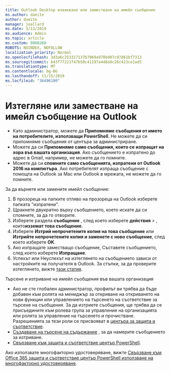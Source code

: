 ```yaml
---
title: Outlook Desktop извикване или заместване на имейл съобщение
ms.author: daeite
author: daeite
manager: joallard
ms.date: 3/13/2019
ms.audience: Admin
ms.topic: article
ms.custom: 9000260
ROBOTS: NOINDEX, NOFOLLOW
localization_priority: Normal
ms.openlocfilehash: 3d3a6c253317137b7069a978b907c97d61bf7313
ms.sourcegitcommit: b43f77221f47b50c41197a448a9c26c423ce1ad5
ms.translationtype: MT
ms.contentlocale: bg-BG
ms.lasthandoff: 11/15/2019
ms.locfileid: "36496100"
---
```

# <a name="recall-or-replace-an-outlook-email-message"></a>Изтегляне или заместване на имейл съобщение на Outlook

- Като администратор, можете да **Припомняме съобщения от името на потребителите, използващи PowerShell**. Не можете да си припомняме съобщения от центъра за администриране.
- Можете да си **Припомняме само съобщения, които се изпращат на хора във вашата организация**. Ако съобщението е изпратено до адрес в Gmail, например, не можете да го помните.
- Можете да си **спомните само съобщенията, изпратени от Outlook 2016 на компютъра**. Ако потребителят изпраща съобщение с помощта на Outlook за Mac или Outlook в мрежата, не можете да го помните.

За да върнете или замените имейл съобщение:

1. В прозореца на папките отляво на прозореца на Outlook изберете папката "изпратени".
1. Щракнете двукратно върху съобщението, което искате да си спомните, за да го отворите.
1. Изберете раздела **съобщение** , след което изберете **действия** > , които**изземат това съобщение**.
1. Изберете **Изтрий непрочетените копия на това съобщение** или **Изтрийте непрочетените копия и заменете с ново съобщение**, след което изберете **OK**.
1. Ако изпращате заместващо съобщение, Съставете съобщението, след което изберете **Изпращане**.
1. Успехът или Неуспехът на изтеглянето на съобщението зависи от настройките на получателя в Outlook. За стъпки, за да проверите изтеглянето, вижте [тази статия](https://support.office.com/article/35027f88-d655-4554-b4f8-6c0729a723a0).

Търсене и изтриване на имейл съобщения във вашата организация

- Ако не сте глобален администратор, профилът ви трябва да бъде добавен към ролята на мениджър за откриване на откриването на нови функции или управлението на търсенето на съответствие за търсене на съобщения. За да изтриете съобщения, ще трябва да се присъедините към ролева група за управление на организацията или ролята за управление на търсенето и прочистване. Разрешенията за тези роли се присвояват в [центъра за защита и съответствие](https://go.microsoft.com/fwlink/?linkid=2083731).
- [Създаване на търсене на съдържание](https://docs.microsoft.com/office365/securitycompliance/content-search) , за да намерите съобщението за изтриване.
- [Свързване към защита и съответствие център PowerShell](https://docs.microsoft.com/powershell/exchange/office-365-scc/connect-to-scc-powershell/connect-to-scc-powershell?view=exchange-ps).

Ако използвате многофакторно удостоверяване, вижте [Свързване към Office 365 защита и съответствие център PowerShell използване на многофакторно удостоверяване](https://docs.microsoft.com/powershell/exchange/office-365-scc/connect-to-scc-powershell/mfa-connect-to-scc-powershell?view=exchange-ps).